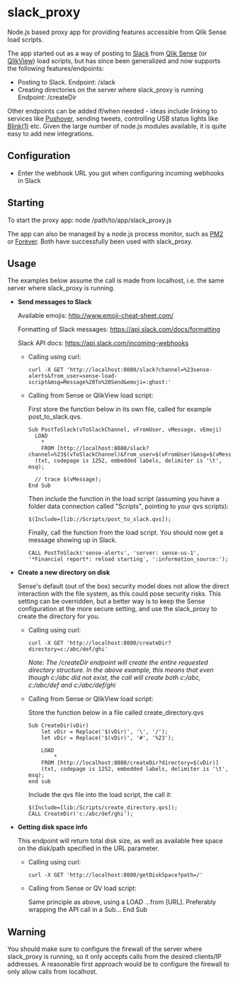 # slack_proxy

Node.js based proxy app for providing features accessible from Qlik Sense load scripts.

The app started out as a way of posting to [Slack](https://slack.com/) from [Qlik Sense](http://www.qlik.com/products/qlik-sense) (or [QlikView](http://www.qlik.com/products/qlikview)) load scripts, but has since been generalized and now supports the following features/endpoints:

- Posting to Slack.
      Endpoint: /slack
- Creating directories on the server where slack_proxy is running
      Endpoint: /createDir

Other endpoints can be added if/when needed - ideas include linking to services like [Pushover](https://pushover.net/), sending tweets, controlling USB status lights like [Blink(1)](https://blink1.thingm.com/) etc. Given the large number of node.js modules available, it is quite easy to add new integrations.


Configuration
-------------
- Enter the webhook URL you got when configuring incoming webhooks in Slack

Starting
--------
To start the proxy app:
node /path/to/app/slack_proxy.js

The app can also be managed by a node.js process monitor, such as [PM2](https://github.com/Unitech/pm2) or [Forever](https://www.npmjs.com/package/forever). Both have successfully been used with slack_proxy.

Usage
-----
The examples below assume the call is made from localhost, i.e. the same server where slack_proxy is running.


- **Send messages to Slack**

  Available emojis: http://www.emoji-cheat-sheet.com/

  Formatting of Slack messages: https://api.slack.com/docs/formatting

  Slack API docs: https://api.slack.com/incoming-webhooks

  - Calling using curl:

        curl -X GET 'http://localhost:8080/slack?channel=%23sense-alerts&from_user=sense-load-script&msg=Message%20To%20Send&emoji=:ghost:'

  - Calling from Sense or QlikView load script:

    First store the function below in its own file, called for example post_to_slack.qvs.

        Sub PostToSlack(vToSlackChannel, vFromUser, vMessage, vEmoji)
          LOAD
            *
            FROM [http://localhost:8080/slack?channel=%23$(vToSlackChannel)&from_user=$(vFromUser)&msg=$(vMessage)&emoji=$(Emoji)]
          (txt, codepage is 1252, embedded labels, delimiter is '\t', msq);

          // trace $(vMessage);
        End Sub

    Then include the function in the load script (assuming you have a folder data connection called "Scripts", pointing to your qvs scripts):

        $(Include=[lib://Scripts/post_to_slack.qvs]);

    Finally, call the function from the load script. You should now get a message showing up in Slack.

        CALL PostToSlack('sense-alerts', 'server: sense-us-1', '*Financial report*: reload starting', ':information_source:');


- **Create a new directory on disk**

  Sense's default (out of the box) security model does not allow the direct interaction with the file system, as this could pose security risks. This setting can be overridden, but a better way is to keep the Sense configuration at the more secure setting, and use the slack_proxy to create the directory for you.

  - Calling using curl:

        curl -X GET 'http://localhost:8080/createDir?directory=c:/abc/def/ghi'

    *Note: The /createDir endpoint will create the entire requested directory structure. In the above example, this means that even though c:/abc did not exist, the call will create both c:/abc, c:/abc/def and c:/abc/def/ghi*

  - Calling from Sense or QlikView load script:

    Store the function below in a file called create_directory.qvs

        Sub CreateDir(vDir)
        	let vDir = Replace('$(vDir)', '\', '/');
        	let vDir = Replace('$(vDir)', '#', '%23');

        	LOAD
        		*
        	FROM [http://localhost:8080/createDir?directory=$(vDir)]
        	(txt, codepage is 1252, embedded labels, delimiter is '\t', msq);
        end sub

    Include the qvs file into the load script, the call it:

        $(Include=[lib:/Scripts/create_directory.qvs]);
        CALL CreateDir('c:/abc/def/ghi');

- **Getting disk space info**

  This endpoint will return total disk size, as well as available free space on the disk/path specified in the URL parameter.

  - Calling using curl:

        curl -X GET 'http://localhost:8080/getDiskSpace?path=/'

  - Calling from Sense or QV load script:

    Same principle as above, using a LOAD ...from [URL]. Preferably wrapping the API call in a Sub... End Sub


Warning
-------
You should make sure to configure the firewall of the server where slack_proxy is running, so it only accepts calls from the desired clients/IP addresses.
A reasonable first approach would be to configure the firewall to only allow calls from localhost.
